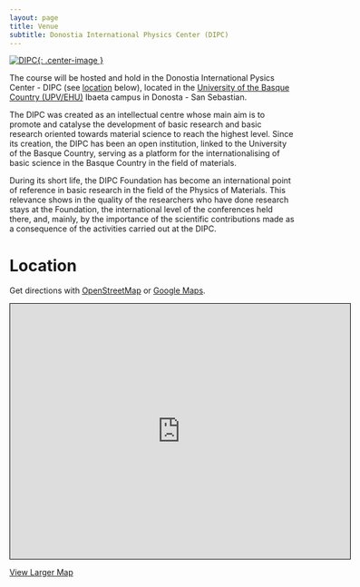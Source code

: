 ```yaml
---
layout: page
title: Venue
subtitle: Donostia International Physics Center (DIPC)
---
```


[![DIPC](../img/logo-dipc.png){: .center-image }](http://dipc.ehu.es)

The course will be hosted and hold in the Donostia International Pysics Center - DIPC (see [location](#location) below), located in the [University of the Basque Country (UPV/EHU)](https://www.ehu.eus) Ibaeta campus in Donosta - San Sebastian.

The DIPC was created as an intellectual centre whose main aim is to promote and catalyse the development of basic research and basic research oriented towards material science to reach the highest level. Since its creation, the DIPC has been an open institution, linked to the University of the Basque Country, serving as a platform for the internationalising of basic science in the Basque Country in the field of materials.

During its short life, the DIPC Foundation has become an international point of reference in basic research in the field of the Physics of Materials. This relevance shows in the quality of the researchers who have done research stays at the Foundation, the international level of the conferences held there, and, mainly, by the importance of the scientific contributions made as a consequence of the activities carried out at the DIPC.

# Location

 Get directions with [OpenStreetMap](https://www.openstreetmap.org/?mlat=43.305946&amp;mlon=-2.010761&amp;zoom=16) or [Google Maps](https://maps.google.com/maps?q=43.305946,-2.010761).

<iframe width="600" height="450" frameborder="0" scrolling="no" marginheight="0" marginwidth="0" src="https://www.openstreetmap.org/export/embed.html?bbox=-2.0211097051923614%2C43.30048307924818%2C-2.0002313902204376%2C43.310710820105015&amp;layer=mapnik&amp;marker=43.30559716477891%2C-2.010670547706468" style="border: 1px solid black"></iframe>

[View Larger Map](https://www.openstreetmap.org/?mlat=43.3056&amp;mlon=-2.0107#map=16/43.3056/-2.0107)

